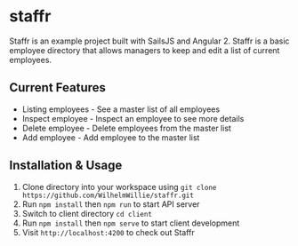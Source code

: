 # staffr

Staffr is an example project built with SailsJS and Angular 2. Staffr is a basic employee directory that allows managers to keep and edit a list of current employees. 

## Current Features
* Listing employees - See a master list of all employees
* Inspect employee - Inspect an employee to see more details
* Delete employee - Delete employees from the master list
* Add employee - Add employee to the master list

## Installation & Usage
  1. Clone directory into your workspace using `git clone https://github.com/WilhelmWillie/staffr.git`
  2. Run `npm install` then `npm run` to start API server
  3. Switch to client directory `cd client`
  4. Run `npm install` then `npm serve` to start client development
  5. Visit `http://localhost:4200` to check out Staffr

